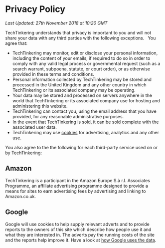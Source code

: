 # Privacy Policy

_Last Updated: 27th November 2018 at 10:20 GMT_

TechTinkering understands that privacy is important to you and will not
 share your data with any third parties with the following exceptions.
 &nbsp; You agree that:

* TechTinkering may monitor, edit or disclose your personal information, including the content of your emails, if required to do so in order to comply with any valid legal process or governmental request (such as a search warrant, subpoena, statute, or court order), or as otherwise provided in these terms and conditions.
* Personal information collected by TechTinkering may be stored and processed in the United Kingdom and any other country in which TechTinkering or its associated company may be operating.
* Your data may be stored and processed on servers anywhere in the world that TechTinkering or its associated company use for hosting and administering this website.
* TechTinkering can contact you, using the email address that you have provided, for any reasonable administrative purposes.
* In the event that TechTinkering is sold, it can be sold complete with the associated user data.
* TechTinkering may use [cookies](https://cookiesandyou.com/) for advertising, analytics and any other use.

You also agree to the the following for each third-party service used on or by TechTinkering:

## Amazon
TechTinkering is a participant in the Amazon Europe S.à r.l. Associates Programme, an affiliate advertising programme designed to provide a means for sites to earn advertising fees by advertising and linking to Amazon.co.uk.


## Google
Google will use cookies to help supply relevant adverts and to provide reports to the owners of this site which describe how people use it and what they are interested in.  The adverts pay the running costs of the site and the reports help improve it.  Have a look at [how Google uses the data](http://www.google.com/intl/en/policies/privacy/partners/).
